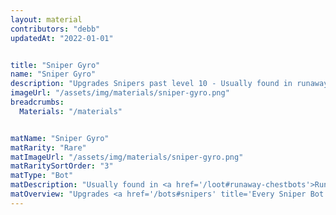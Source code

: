 ```yaml
---
layout: material
contributors: "debb"
updatedAt: "2022-01-01"


title: "Sniper Gyro"
name: "Sniper Gyro"
description: "Upgrades Snipers past level 10 - Usually found in runaway chestbots"
imageUrl: "/assets/img/materials/sniper-gyro.png"
breadcrumbs:
  Materials: "/materials"


matName: "Sniper Gyro"
matRarity: "Rare"
matImageUrl: "/assets/img/materials/sniper-gyro.png"
matRaritySortOrder: "3"
matType: "Bot"
matDescription: "Usually found in <a href='/loot#runaway-chestbots'>Runaway Chestbots</a>"
matOverview: "Upgrades <a href='/bots#snipers' title='Every Sniper Bot'>Snipers</a> past level 10."
---
```



